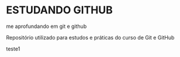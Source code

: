 # ESTUDANDO GITHUB
me aprofundando em git e github

Repositório utilizado para estudos e práticas do curso de Git e GitHub

teste1
